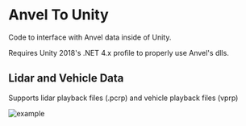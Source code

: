 # Anvel To Unity

Code to interface with Anvel data inside of Unity.

Requires Unity 2018's .NET 4.x profile to properly use Anvel's dlls.

## Lidar and Vehicle Data

Supports lidar playback files (.pcrp) and vehicle playback files (vprp)

![example](https://i.imgur.com/7Kb91l9.png)